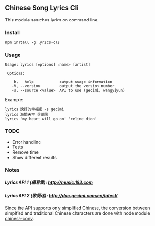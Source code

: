## Chinese Song Lyrics Cli

This module searches lyrics on command line.

### Install

```shell
npm install -g lyrics-cli
```

### Usage

```
Usage: lyrics [options] <name> [artist]

 Options:

   -h, --help            output usage information
   -V, --version         output the version number
   -s, --source <value>  API to use (gecimi, wangyiyun)
```

Example:

```
lyrics 說好的幸福呢 -s gecimi
lyrics 海闊天空 信樂團
lyrics 'my heart will go on' 'celine dion'
```

### TODO

- Error handling
- Tests
- Remove time
- Show different results

### Notes

##### Lyrics API 1 (網易雲): http://music.163.com

##### Lyrics API 2 (歌詞迷): http://doc.gecimi.com/en/latest/

Since the API supports only simplified Chinese, the conversion between simplfied and traditional Chinese characters are done with node module [chinese-conv](https://github.com/Pleasurazy/chinese-conv).
